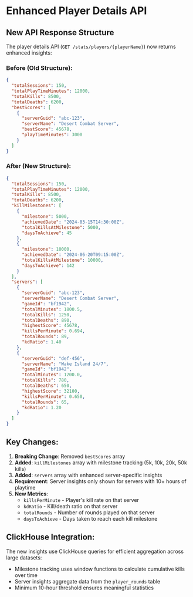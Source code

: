 # Enhanced Player Details API

## New API Response Structure

The player details API (`GET /stats/players/{playerName}`) now returns enhanced insights:

### Before (Old Structure):
```json
{
  "totalSessions": 150,
  "totalPlayTimeMinutes": 12000,
  "totalKills": 8500,
  "totalDeaths": 6200,
  "bestScores": [
    {
      "serverGuid": "abc-123",
      "serverName": "Desert Combat Server",
      "bestScore": 45678,
      "playTimeMinutes": 3000
    }
  ]
}
```

### After (New Structure):
```json
{
  "totalSessions": 150,
  "totalPlayTimeMinutes": 12000,
  "totalKills": 8500,
  "totalDeaths": 6200,
  "killMilestones": [
    {
      "milestone": 5000,
      "achievedDate": "2024-03-15T14:30:00Z",
      "totalKillsAtMilestone": 5000,
      "daysToAchieve": 45
    },
    {
      "milestone": 10000,
      "achievedDate": "2024-06-20T09:15:00Z",
      "totalKillsAtMilestone": 10000,
      "daysToAchieve": 142
    }
  ],
  "servers": [
    {
      "serverGuid": "abc-123",
      "serverName": "Desert Combat Server",
      "gameId": "bf1942",
      "totalMinutes": 1800.5,
      "totalKills": 1250,
      "totalDeaths": 890,
      "highestScore": 45678,
      "killsPerMinute": 0.694,
      "totalRounds": 89,
      "kdRatio": 1.40
    },
    {
      "serverGuid": "def-456", 
      "serverName": "Wake Island 24/7",
      "gameId": "bf1942",
      "totalMinutes": 1200.0,
      "totalKills": 780,
      "totalDeaths": 650,
      "highestScore": 32100,
      "killsPerMinute": 0.650,
      "totalRounds": 65,
      "kdRatio": 1.20
    }
  ]
}
```

## Key Changes:

1. **Breaking Change**: Removed `bestScores` array
2. **Added**: `killMilestones` array with milestone tracking (5k, 10k, 20k, 50k kills)
3. **Added**: `servers` array with enhanced server-specific insights
4. **Requirement**: Server insights only shown for servers with 10+ hours of playtime
5. **New Metrics**: 
   - `killsPerMinute` - Player's kill rate on that server
   - `kdRatio` - Kill/death ratio on that server
   - `totalRounds` - Number of rounds played on that server
   - `daysToAchieve` - Days taken to reach each kill milestone

## ClickHouse Integration:

The new insights use ClickHouse queries for efficient aggregation across large datasets:
- Milestone tracking uses window functions to calculate cumulative kills over time
- Server insights aggregate data from the `player_rounds` table
- Minimum 10-hour threshold ensures meaningful statistics